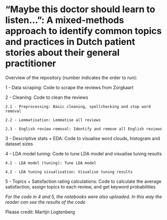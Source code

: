 # “Maybe this doctor should learn to listen…”: A mixed-methods approach to identify common topics and practices in Dutch patient stories about their general practitioner

Overview of the repository (number indicates the order to run):

1 - Data scraping: Code to scrape the reviews from Zorgkaart

2 - Cleaning: Code to clean the reviews

    2.1 - Preprocessing: Basic cleaning, spellchecking and stop word removal

    2.2 - Lemmatisation: Lemmatise all reviews

    2.3 - English review removal: Identify and remove all English reviews

3 - Descriptive stats + EDA: Code to visualise word clouds, histogram and dataset sizes

4 - LDA model tuning: Code to tune LDA model and visualise tuning results

    4.1 - LDA model (tuning): Tune LDA model

    4.2 - LDA tuning visualisation: Visualise tuning results

5 - Topics + Satisfaction rating calculations: Code to calculate the average satisfaction, assign topics to each review, and get keyword probabilities


_For the code in 4 and 5, the notebooks were also uploaded. In this way the reader can see the results of the code_


Please credit: Martijn Logtenberg
